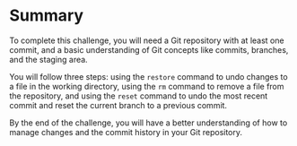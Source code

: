 # Summary

To complete this challenge, you will need a Git repository with at least one commit, and a basic understanding of Git concepts like commits, branches, and the staging area. 

You will follow three steps: using the `restore` command to undo changes to a file in the working directory, using the `rm` command to remove a file from the repository, and using the `reset` command to undo the most recent commit and reset the current branch to a previous commit.

By the end of the challenge, you will have a better understanding of how to manage changes and the commit history in your Git repository.
